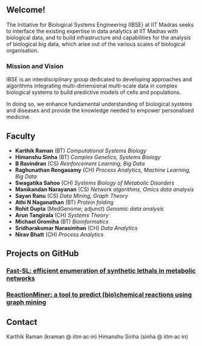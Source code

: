 ## Welcome!
The Initiative for Biological Systems Engineering (IBSE) at IIT Madras seeks to interface the existing expertise in data analytics at IIT Madras with biological data, and to build infrastructure and capabilities for the analysis of biological big data, which arise out of the various scales of biological organisation. 

### Mission and Vision
IBSE is an interdisciplinary group dedicated to developing approaches and algorithms integrating multi-dimensional multi-scale data in complex biological systems to build predictive models of cells and populations. 

In doing so, we enhance fundamental understanding of biological systems and diseases and provide the knowledge needed to empower personalised medicine.

## Faculty

* **Karthik Raman** (BT)  _Computational Systems Biology_
* **Himanshu Sinha** (BT) _Complex Genetics, Systems Biology_
* **B Ravindran** (CS) _Reinforcement Learning, Big Data_
* **Raghunathan Rengasamy** (CH) _Process Analytics, Machine Learning, Big Data_
* **Swagatika Sahoo** (CH) _Systems Biology of Metabolic Disorders_
* **Manikandan Narayanan** (CS) _Network algorithms, Omics data analysis_
* **Sayan Ranu** (CS) _Data Mining, Graph Theory_
* **Athi N Naganathan** (BT) _Protein folding_
* **Rohit Gupta** (MedGenome; adjunct) _Genomic data analysis_
* **Arun Tangirala** (CH) _Systems Theory_
* **Michael Gromiha** (BT) _Bioinformatics_
* **Sridharakumar Narasimhan** (CH) _Data Analytics_
* **Nirav Bhatt** (CH) _Process Analytics_

##


## Projects on GitHub
### [Fast-SL: efficient enumeration of synthetic lethals in metabolic networks](http://github.com/RamanLab/FastSL)
### [ReactionMiner: a tool to predict (bio)chemical reactions using graph mining](http://github.com/RamanLab/ReactionMiner)

## Contact
Karthik Raman (kraman @ iitm&middot;ac&middot;in)
Himanshu Sinha (sinha @ iitm&middot;ac&middot;in)

